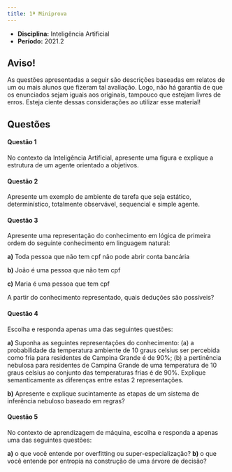 ```yaml
---
title: 1ª Miniprova
---
```


- **Disciplina:** Inteligência Artificial
- **Período:** 2021.2

## Aviso!

As questões apresentadas a seguir são descrições baseadas em relatos de um ou mais alunos que fizeram tal avaliação. Logo, não há garantia de que os enunciados sejam iguais aos originais, tampouco que estejam livres de erros. Esteja ciente dessas considerações ao utilizar esse material!

## Questões

#### Questão 1

No contexto da Inteligência Artificial, apresente uma figura e explique a estrutura de um agente orientado a objetivos.

#### Questão 2

Apresente um exemplo de ambiente de tarefa que seja estático, determinístico, totalmente observável, sequencial e simple agente.

#### Questão 3 

Apresente uma representação do conhecimento em lógica de primeira ordem do seguinte conhecimento em linguagem natural:

**a)** Toda pessoa que não tem cpf não pode abrir conta bancária

**b)** João é uma pessoa que não tem cpf

**c)** Maria é uma pessoa que tem cpf

A partir do conhecimento representado, quais deduções são possíveis?

#### Questão 4

Escolha e responda apenas uma das seguintes questões:

**a)** Suponha as seguintes representações do conhecimento: (a) a probabilidade da temperatura ambiente de 10 graus celsius ser percebida como fria para residentes de Campina Grande é de 90%; (b) a pertinência nebulosa para residentes de Campina Grande de uma temperatura de 10 graus celsius ao conjunto das temperaturas frias é de 90%. Explique semanticamente as diferenças entre estas 2 representações.

**b)** Apresente e explique sucintamente as etapas de um sistema de inferência nebuloso baseado em regras?

#### Questão 5

No contexto de aprendizagem de máquina, escolha e responda a apenas uma das seguintes questões:

**a)** o que você entende por overfitting ou super-especialização?
**b)** o que você entende por entropia na construção de uma árvore de decisão?

